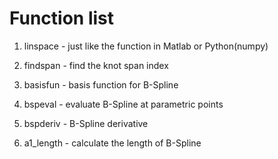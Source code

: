 # Function list

1. linspace - just like the function in Matlab or Python(numpy)

2. findspan - find the knot span index

3. basisfun - basis function for B-Spline

4. bspeval - evaluate B-Spline at parametric points

5. bspderiv - B-Spline derivative

6. a1_length - calculate the length of B-Spline
